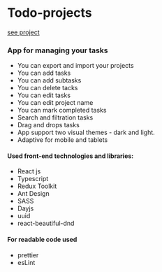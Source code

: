 # Todo-projects

[see project](https://todo-projects.vercel.app/)

### App for managing your tasks

- You can export and import your projects
- You can add tasks
- You can add subtasks
- You can delete tacks
- You can edit tasks
- You can edit project name
- You can mark completed tasks
- Search and filtration tasks
- Drag and drops tasks
- App support two visual themes - dark and light.
- Adaptive for mobile and tablets



#### Used front-end technologies and libraries:

- React js
- Typescript
- Redux Toolkit
- Ant Design
- SASS
- Dayjs
- uuid
- react-beautiful-dnd


#### For readable code used

- prettier
- esLint
